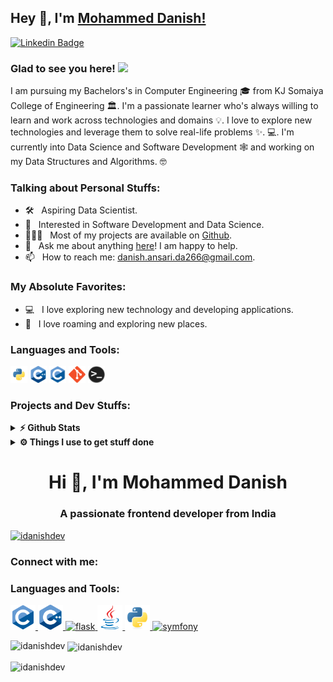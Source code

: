 ## Hey 👋, I'm [Mohammed Danish!](https://github.com/iDanishDev)

[![Linkedin Badge](https://img.shields.io/badge/-LinkedIn-0e76a8?style=flat-square&logo=Linkedin&logoColor=white)](https://www.linkedin.com/in/mohammed-danish-ansari-4076311a4/)


### Glad to see you here!  ![](https://visitor-badge.glitch.me/badge?page_id=iDanishDev.iDanishDev&style=flat-square&color=0088cc)

I am pursuing my Bachelors's in Computer Engineering 🎓 from KJ Somaiya College of Engineering 🏛. I'm a passionate learner who's always willing to learn and work across technologies and domains 💡. I love to explore new technologies and leverage them to solve real-life problems ✨. 💻. I'm currently into Data Science and Software Development 🕸️ and working on my Data Structures and Algorithms. 🤓



### Talking about Personal Stuffs:

- 🛠 &nbsp; Aspiring Data Scientist.
- 🚀 &nbsp; Interested in Software Development and Data Science.
- 👨🏻‍💻 &nbsp; Most of my projects are available on [Github](https://github.com/iDanishDev).
- 💬 &nbsp; Ask me about anything [here](https://www.linkedin.com/in/mohammed-danish-ansari-4076311a4/)! I am happy to help.
- 📫 &nbsp; How to reach me: danish.ansari.da266@gmail.com.


### My Absolute Favorites:

- 💻 &nbsp; I love exploring new technology and developing applications.
- 🌴 &nbsp; I love roaming and exploring new places.

### Languages and Tools:

<code><img height="27" src="https://raw.githubusercontent.com/github/explore/80688e429a7d4ef2fca1e82350fe8e3517d3494d/topics/python/python.png" alt="python"></code>
<code><img height="27" src="https://raw.githubusercontent.com/devicons/devicon/master/icons/cplusplus/cplusplus-original.svg" alt="sql"></code>
<code><img height="27" src="https://raw.githubusercontent.com/devicons/devicon/master/icons/c/c-original.svg" alt="mongodb"></code>
<code><img height="27" src="https://raw.githubusercontent.com/devicons/devicon/master/icons/git/git-original.svg" alt="git"></code>
<code><img height="27" src="https://raw.githubusercontent.com/github/explore/80688e429a7d4ef2fca1e82350fe8e3517d3494d/topics/terminal/terminal.png" alt="terminal"></code>


### Projects and Dev Stuffs:

<details>	
  <summary><b>⚡ Github Stats</b></summary>
	<img height="180em" src="https://github-readme-stats.vercel.app/api/top-langs/?username=iDanishDev&exclude_repo=Hisaab-Kitaab,Online-Course-Portal,Social-Networking-App,SMA--MERN,Repo,Final_Year,URL-Shrinker-using-NodeJS,E-Commerce-App-using-Reactjs,NodeJs-Authentication-with-Passport.js, Coursera-Reactjs-Assignments&show_icons=true&hide_border=true&layout=compact"/>
</details>

<details>	
  <br />
  <summary><b>⚙️ Things I use to get stuff done</b></summary>
  	<ul>
  	  <li><b>OS:</b> Windows 10</li>
	    <li><b>CPU: </b> Ryzen 3 2200g</li>
  	  <li><b>Radeon: </b> RX 580</li>
	    <li><b>Code Editor:</b> VSCode - The best editor out there.</li>
	    <li><b>To Stay Updated:</b> Kaggle, Analytics Vidhya and Linkedin</li>
	</ul>	
</details>

<h1 align="center">Hi 👋, I'm Mohammed Danish</h1>
<h3 align="center">A passionate frontend developer from India</h3>

<p align="left"> <a href="https://github.com/ryo-ma/github-profile-trophy"><img src="https://github-profile-trophy.vercel.app/?username=idanishdev" alt="idanishdev" /></a> </p>

<h3 align="left">Connect with me:</h3>
<p align="left">
</p>

<h3 align="left">Languages and Tools:</h3>
<p align="left"> <a href="https://www.cprogramming.com/" target="_blank" rel="noreferrer"> <img src="https://raw.githubusercontent.com/devicons/devicon/master/icons/c/c-original.svg" alt="c" width="40" height="40"/> </a> <a href="https://www.w3schools.com/cpp/" target="_blank" rel="noreferrer"> <img src="https://raw.githubusercontent.com/devicons/devicon/master/icons/cplusplus/cplusplus-original.svg" alt="cplusplus" width="40" height="40"/> </a> <a href="https://flask.palletsprojects.com/" target="_blank" rel="noreferrer"> <img src="https://www.vectorlogo.zone/logos/pocoo_flask/pocoo_flask-icon.svg" alt="flask" width="40" height="40"/> </a> <a href="https://www.java.com" target="_blank" rel="noreferrer"> <img src="https://raw.githubusercontent.com/devicons/devicon/master/icons/java/java-original.svg" alt="java" width="40" height="40"/> </a> <a href="https://www.python.org" target="_blank" rel="noreferrer"> <img src="https://raw.githubusercontent.com/devicons/devicon/master/icons/python/python-original.svg" alt="python" width="40" height="40"/> </a> <a href="https://symfony.com" target="_blank" rel="noreferrer"> <img src="https://symfony.com/logos/symfony_black_03.svg" alt="symfony" width="40" height="40"/> </a> </p>

<p><img align="left" src="https://github-readme-stats.vercel.app/api/top-langs?username=idanishdev&show_icons=true&locale=en&layout=compact" alt="idanishdev" /></p>

<p>&nbsp;<img align="center" src="https://github-readme-stats.vercel.app/api?username=idanishdev&show_icons=true&locale=en" alt="idanishdev" /></p>

<p><img align="center" src="https://github-readme-streak-stats.herokuapp.com/?user=idanishdev&" alt="idanishdev" /></p>

